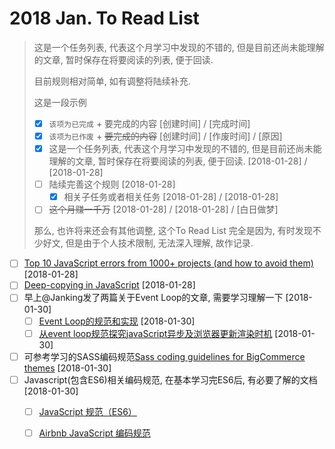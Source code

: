 # 2018 Jan. To Read List

> 这是一个任务列表, 代表这个月学习中发现的不错的, 但是目前还尚未能理解的文章, 暂时保存在将要阅读的列表, 便于回读.
>
> 目前规则相对简单, 如有调整将陆续补充.
>
> 这是一段示例
>
> * [x] `该项为已完成` + 要完成的内容 [创建时间] / [完成时间]
> * [x] `该项为已作废` + ~~要完成的内容~~ [创建时间] / [作废时间] / [原因]
> * [x] 这是一个任务列表, 代表这个月学习中发现的不错的, 但是目前还尚未能理解的文章, 暂时保存在将要阅读的列表, 便于回读. [2018-01-28] / [2018-01-28]
> * [ ] 陆续完善这个规则 [2018-01-28]
>   * [x] 相关子任务或者相关任务 [2018-01-28] / [2018-01-28]
> * [ ] ~~这个月赚一千万~~ [2018-01-28] / [2018-01-28] / [白日做梦]
>
> 那么, 也许将来还会有其他调整, 这个To Read List 完全是因为, 有时发现不少好文, 但是由于个人技术限制, 无法深入理解, 故作记录.

* [ ] [Top 10 JavaScript errors from 1000+ projects (and how to avoid them)](https://rollbar.com/blog/top-10-javascript-errors/) [2018-01-28]
* [ ] [Deep-copying in JavaScript](http://dassur.ma/things/deep-copy/) [2018-01-28]
* [ ] 早上@Janking发了两篇关于Event Loop的文章, 需要学习理解一下 [2018-01-30]
  * [ ] [Event Loop的规范和实现](https://juejin.im/post/5a6155126fb9a01cb64edb45) [2018-01-30]
  * [ ] [从event loop规范探究javaScript异步及浏览器更新渲染时机](https://github.com/aooy/blog/issues/5) [2018-01-30]
* [ ] 可参考学习的SASS编码规范[Sass coding guidelines for BigCommerce themes](https://github.com/bigcommerce/sass-style-guide) [2018-01-30]
* [ ] Javascript(包含ES6)相关编码规范, 在基本学习完ES6后, 有必要了解的文档  [2018-01-30]
  * [ ] [JavaScript 规范（ES6）](http://bubkoo.com/2015/04/05/javascript-style-guide/)
  * [ ] [Airbnb JavaScript 编码规范](https://github.com/yuche/javascript)


 